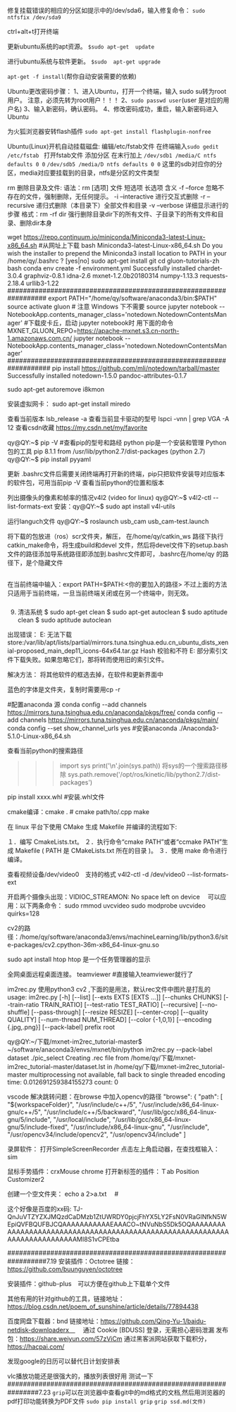 修复挂载错误的相应的分区如提示中的/dev/sda6，输入修复命令：
`sudo ntfsfix /dev/sda9`

ctrl+alt+t打开终端

更新ubuntu系统的apt资源。
`$sudo apt-get  update `

进行ubuntu系统与软件更新。
`$sudo  apt-get upgrade`

`apt-get -f install`(帮你自动安装需要的依赖)

Ubuntu更改密码步骤：
1、进入Ubuntu，打开一个终端，输入 sudo su转为root用户。 注意，必须先转为root用户！！！
2、`sudo passwd user`(user 是对应的用户名)
3、输入新密码，确认密码。
4、修改密码成功，重启，输入新密码进入Ubuntu


为火狐浏览器安转flash插件
`sudo apt-get install flashplugin-nonfree`

Ubuntu(Linux)开机自动挂载磁盘:
编辑/etc/fstab文件
在终端输入`sudo gedit /etc/fstab `
打开fstab文件
添加分区
在末行加上
`/dev/sdb1 /media/C ntfs defaults 0 0`
`/dev/sdb5 /media/D ntfs defaults 0 0`
这里的sdb对应你的分区，media对应要挂载到的目录，ntfs是分区的文件类型

rm 删除目录及文件:
语法：rm [选项] 文件
短选项 长选项 含义
-f –force 忽略不存在的文件，强制删除，无任何提示。
-i –interactive 进行交互式删除
-r –recursive 递归式删除（本目录下）全部文件和目录
-v –verbose 详细显示进行的步骤
格式：rm -rf dir
强行删除目录dir下的所有文件、子目录下的所有文件和目录、删除dir本身

wget https://repo.continuum.io/miniconda/Miniconda3-latest-Linux-x86_64.sh #从网址上下载
bash Miniconda3-latest-Linux-x86_64.sh
Do you wish the installer to prepend the Miniconda3 install location
to PATH in your /home/qy/.bashrc ? [yes|no]
sudo apt-get install git
cd gluon-tutorials-zh
 bash
 conda env create -f environment.yml 
Successfully installed chardet-3.0.4 graphviz-0.8.1 idna-2.6 mxnet-1.2.0b20180314 numpy-1.13.3 requests-2.18.4 urllib3-1.22
##################################################################
export PATH="/home/qy/software/anaconda3/bin:$PATH"
source activate gluon # 注意 Windows 下不需要 source
jupyter notebook --NotebookApp.contents_manager_class='notedown.NotedownContentsManager'
#下载皮卡丘，启动 jupyter notebook时 用下面的命令
MXNET_GLUON_REPO=https://apache-mxnet.s3.cn-north-1.amazonaws.com.cn/ jupyter notebook --NotebookApp.contents_manager_class='notedown.NotedownContentsManager'
###################################################################
pip install https://github.com/mli/notedown/tarball/master
Successfully installed notedown-1.5.0 pandoc-attributes-0.1.7

sudo apt-get autoremove i8kmon

安装虚拟网卡：
sudo apt-get install miredo

查看当前版本
lsb_release -a
查看当前显卡驱动的型号
lspci -vnn | grep VGA -A 12
查看csdn收藏
https://my.csdn.net/my/favorite

qy@QY:~$ pip -V  #查看pip的型号和路经   python pip是一个安装和管理 Python 包的工具
pip 8.1.1 from /usr/lib/python2.7/dist-packages (python 2.7)
qy@QY:~$ pip install pyyaml

更新 .bashrc文件后需要关闭终端再打开新的终端，pip只把软件安装导对应版本的软件包，可用当前pip -V 查看当前python的位置和版本

列出摄像头的像素和帧率的情况v4l2 (video for linux)
qy@QY:~$ v4l2-ctl --list-formats-ext 
安装：qy@QY:~$ sudo apt install v4l-utils 

运行languch文件
qy@QY:~$ roslaunch usb_cam usb_cam-test.launch 

将下载的包放进（ros）scr文件夹，解压，
在/home/qy/catkin_ws 路径下执行catkin_make命令，将生成build和devel 文件，然后将devel文件下的setup.bash文件的路径添加导系统路径即添加到.bashrc文件即可，.bashrc在/home/qy 的路径下，是个隐藏文件
##
在当前终端中输入：export PATH=$PATH:<你的要加入的路径>
不过上面的方法只适用于当前终端，一旦当前终端关闭或在另一个终端中，则无效。
###
9. 清洁系统
$ sudo apt-get clean
$ sudo apt-get autoclean
$ sudo aptitude clean
$ sudo aptitude autoclean

出现错误：
E: 无法下载 store:/var/lib/apt/lists/partial/mirrors.tuna.tsinghua.edu.cn_ubuntu_dists_xenial-proposed_main_dep11_icons-64x64.tar.gz  Hash 校验和不符
E: 部分索引文件下载失败。如果忽略它们，那将转而使用旧的索引文件。

解决方法：
将其他软件的框选去掉，在软件和更新界面中

蓝色的字体是文件夹，复制时需要用cp -r 


#配置anaconda 源
conda config --add channels https://mirrors.tuna.tsinghua.edu.cn/anaconda/pkgs/free/
conda config --add channels https://mirrors.tuna.tsinghua.edu.cn/anaconda/pkgs/main/
conda config --set show_channel_urls yes
#安装anaconda
 ./Anaconda3-5.1.0-Linux-x86_64.sh

查看当前python的搜索路径
>>> import sys
>>> print('\n'.join(sys.path))
将sys的一个搜索路径移除
sys.path.remove('/opt/ros/kinetic/lib/python2.7/dist-packages')

pip install xxxx.whl  #安装.whl文件

cmake编译：cmake . # cmake path/to/.cpp
make

在 linux 平台下使用 CMake 生成 Makefile 并编译的流程如下:

１．编写 CmakeLists.txt。
２．执行命令“cmake PATH”或者“ccmake PATH”生成 Makefile ( PATH 是 CMakeLists.txt 所在的目录 )。
３．使用 make 命令进行编译。

查看视频设备/dev/video0　支持的格式
v4l2-ctl -d /dev/video0 --list-formats-ext


开启两个摄像头出现：VIDIOC_STREAMON: No space left on device　
可以应用：以下两条命令：
sudo rmmod uvcvideo
sudo modprobe uvcvideo quirks=128

cv2的路径：/home/qy/software/anaconda3/envs/machineLearning/lib/python3.6/site-packages/cv2.cpython-36m-x86_64-linux-gnu.so

sudo apt install htop 
htop 是一个任务管理器的显示

全网桌面远程桌面连接。
teamviewer #直接输入teamviewer就行了

im2rec.py 使用python3 cv2 ,下面的是用法，默认rec文件中图片是打乱的　
usage: im2rec.py [-h] [--list] [--exts EXTS [EXTS ...]] [--chunks CHUNKS]
                 [--train-ratio TRAIN_RATIO] [--test-ratio TEST_RATIO]
                 [--recursive] [--no-shuffle] [--pass-through]
                 [--resize RESIZE] [--center-crop] [--quality QUALITY]
                 [--num-thread NUM_THREAD] [--color {-1,0,1}]
                 [--encoding {.jpg,.png}] [--pack-label]
                 prefix root

qy@QY:~/下载/mxnet-im2rec_tutorial-master$ ~/software/anaconda3/envs/mxnet/bin/python im2rec.py  --pack-label dataset ./pic_select
Creating .rec file from /home/qy/下载/mxnet-im2rec_tutorial-master/dataset.lst in /home/qy/下载/mxnet-im2rec_tutorial-master
multiprocessing not available, fall back to single threaded encoding
time: 0.012691259384155273  count: 0

vscode 解决跳转问题：在browse 中加入opencv的路径
"browse": {
                "path": [
                    "${workspaceFolder}",
                    "/usr/include/c++/5",
                    "/usr/include/x86_64-linux-gnu/c++/5",
                    "/usr/include/c++/5/backward",
                    "/usr/lib/gcc/x86_64-linux-gnu/5/include",
                    "/usr/local/include",
                    "/usr/lib/gcc/x86_64-linux-gnu/5/include-fixed",
                    "/usr/include/x86_64-linux-gnu",
                    "/usr/include",
                    "/usr/opencv34/include/opencv2",
                    "/usr/opencv34/include"
                ]

录屏软件：
打开SimpleScreenRecorder
点击左上角启动器，在查找框输入：sim

鼠标手势插件：crxMouse chrome
打开新标签的插件：Ｔab Position Customizer2

创建一个空文件夹：
echo a 2>a.txt 　#

这个好像是百度的xx码:
TJ-QnJuVTZYZXJMQzdCaDMzb1ZtUWRDY0pjcjFhYX5LY2FsN0VRaGlNfkN5WEpiQVFBQUFBJCQAAAAAAAAAAAEAAACO~tNVuNbS5Dk5OQAAAAAAAAAAAAAAAAAAAAAAAAAAAAAAAAAAAAAAAAAAAAAAAAAAAAAAAAAAAAAAAAAAAAAAAAAAAMI8S1vCPEtba

##################################################################7.19
安装插件：Octotree 链接：https://github.com/buunguyen/octotree

安装插件：github-plus　可以方便在github上下载单个文件

其他有用的针对github的工具，链接地址：https://blog.csdn.net/poem_of_sunshine/article/details/77894438

百度网盘下载器：bnd 链接地址：https://github.com/Qing-Yu-1/baidu-netdisk-downloaderx　
			　通过 Cookie [BDUSS] 登录，无需担心密码泄漏
			发布包：https://share.weiyun.com/57zViCm
			通过黑客派网站获取下载积分，https://hacpai.com/
			
发现google的日历可以替代日计划安排表

vlc播放功能还是很强大的，播放列表很好用
测试一下
################################################################7.23
`grip`可以在浏览器中查看git中的md格式的文档,然后用浏览器的pdf打印功能转换为PDF文件
`sudo pip install grip`
`grip ssd.md(文件) `






